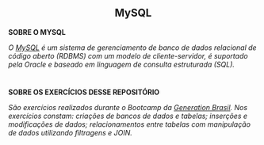 <h2 align="center">MySQL</h2>

**SOBRE O MYSQL**

*O [MySQL](https://www.mysql.com/) é um sistema de gerenciamento de banco de dados relacional de código aberto (RDBMS) com um modelo de cliente-servidor, é suportado pela Oracle e baseado em linguagem de consulta estruturada (SQL).*<br>
#

**SOBRE OS EXERCÍCIOS DESSE REPOSITÓRIO**

*São exercícios realizados durante o Bootcamp da [Generation Brasil](https://brazil.generation.org). Nos exercícios constam: criações de bancos de dados e tabelas; 
inserções e modificações de dados; relacionamentos entre tabelas com manipulação de dados utilizando filtragens e JOIN.*<br>
#
